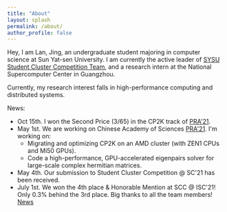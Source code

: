 ```yaml
---
title: "About"
layout: splash
permalink: /about/
author_profile: false
---
```


Hey, I am Lan, Jing, an undergraduate student majoring in computer science at Sun Yat-sen University. I am currently the active leader of [SYSU Student Cluster Competition Team](https://scc.sysu.tech/), and a research intern at the National Supercomputer Center in Guangzhou.

Currently, my research interest falls in high-performance computing and distributed systems.

News:

* Oct 15th. I won the Second Price (3/65) in the CP2K track of [PRA'21](https://cas-pra.sugon.com/sugon/index2.html).
* May 1st. We are working on Chinese Academy of Sciences [PRA'21](https://cas-pra.sugon.com/). I'm working on:
  *  Migrating and optimizing CP2K on an AMD cluster (with ZEN1 CPUs and Mi50 GPUs).
  *  Code a high-performance, GPU-accelerated eigenpairs solver for large-scale complex hermitian matrices.
* May 4th. Our submission to Student Cluster Competition @ SC'21 has been received. 
* July 1st. We won the 4th place & Honorable Mention at SCC @ ISC'21! Only 0.3% behind the 3rd place. Big thanks to all the team members! [News](https://www.hpcadvisorycouncil.com/events/student-cluster-competition/index.php)